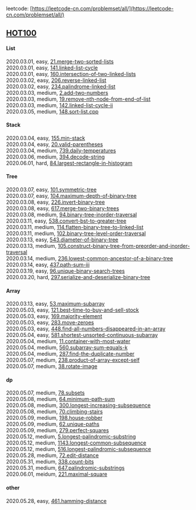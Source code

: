 leetcode: [https://leetcode-cn.com/problemset/all/](https://leetcode-cn.com/problemset/all/)

## [HOT100](https://leetcode-cn.com/problemset/hot-100/)
#### List
2020.03.01, easy, [21.merge-two-sorted-lists](https://leetcode-cn.com/problems/merge-two-sorted-lists/)  
2020.03.01, easy, [141.linked-list-cycle](https://leetcode-cn.com/problems/linked-list-cycle/)  
2020.03.01, easy, [160.intersection-of-two-linked-lists](https://leetcode-cn.com/problems/intersection-of-two-linked-lists/)  
2020.03.02, easy, [206.reverse-linked-list](https://leetcode-cn.com/problems/reverse-linked-list/)  
2020.03.02, easy, [234.palindrome-linked-list](https://leetcode-cn.com/problems/palindrome-linked-list/)  
2020.03.03, medium, [2.add-two-numbers](https://leetcode-cn.com/problems/add-two-numbers/)  
2020.03.03, medium, [19.remove-nth-node-from-end-of-list](https://leetcode-cn.com/problems/remove-nth-node-from-end-of-list/)  
2020.03.03, medium, [142.linked-list-cycle-ii](https://leetcode-cn.com/problems/linked-list-cycle-ii/)  
2020.03.05, medium, [148.sort-list.cpp](https://leetcode-cn.com/problems/sort-list)  

#### Stack
2020.03.04, easy, [155.min-stack](https://leetcode-cn.com/problems/min-stack/)  
2020.03.04, easy, [20.valid-parentheses](https://leetcode-cn.com/problems/valid-parentheses/)  
2020.03.04, medium, [739.daily-temperatures](https://leetcode-cn.com/problems/daily-temperatures/)  
2020.03.06, medium, [394.decode-string](https://leetcode-cn.com/problems/decode-string/)  
2020.06.01, hard, [84.largest-rectangle-in-histogram](https://leetcode-cn.com/problems/largest-rectangle-in-histogram/)  

#### Tree
2020.03.07, easy, [101.symmetric-tree](https://leetcode-cn.com/problems/symmetric-tree/)  
2020.03.07, easy, [104.maximum-depth-of-binary-tree](https://leetcode-cn.com/problems/maximum-depth-of-binary-tree/)  
2020.03.08, easy, [226.invert-binary-tree](https://leetcode-cn.com/problems/invert-binary-tree/)  
2020.03.08, easy, [617.merge-two-binary-trees](https://leetcode-cn.com/problems/merge-two-binary-trees/)  
2020.03.08, medium, [94.binary-tree-inorder-traversal](https://leetcode-cn.com/problems/binary-tree-inorder-traversal/)  
2020.03.11, easy, [538.convert-bst-to-greater-tree](https://leetcode-cn.com/problems/convert-bst-to-greater-tree/)  
2020.03.11, medium, [114.flatten-binary-tree-to-linked-list](https://leetcode-cn.com/problems/flatten-binary-tree-to-linked-list/)  
2020.03.11, medium, [102.binary-tree-level-order-traversal](https://leetcode-cn.com/problems/binary-tree-level-order-traversal/)  
2020.03.13, easy, [543.diameter-of-binary-tree](https://leetcode-cn.com/problems/diameter-of-binary-tree/)   
2020.03.13, medium, [105.construct-binary-tree-from-preorder-and-inorder-traversal](https://leetcode-cn.com/problems/construct-binary-tree-from-preorder-and-inorder-traversal/)  
2020.03.14, medium, [236.lowest-common-ancestor-of-a-binary-tree](https://leetcode-cn.com/problems/lowest-common-ancestor-of-a-binary-tree/)  
2020.03.14, easy, [437.path-sum-iii](https://leetcode-cn.com/problems/path-sum-iii/)   
2020.03.19, easy, [96.unique-binary-search-trees](https://leetcode-cn.com/problems/unique-binary-search-trees/)  
2020.03.20, hard, [297.serialize-and-deserialize-binary-tree](https://leetcode-cn.com/problems/serialize-and-deserialize-binary-tree/)

#### Array
2020.03.13, easy, [53.maximum-subarray](https://leetcode-cn.com/problems/maximum-subarray/)  
2020.05.03, easy, [121.best-time-to-buy-and-sell-stock](https://leetcode-cn.com/problems/best-time-to-buy-and-sell-stock/)  
2020.05.03, easy, [169.majority-element](https://leetcode-cn.com/problems/majority-element/)  
2020.05.03, easy, [283.move-zeroes](https://leetcode-cn.com/problems/move-zeroes/)  
2020.05.03, easy, [448.find-all-numbers-disappeared-in-an-array](https://leetcode-cn.com/problems/find-all-numbers-disappeared-in-an-array/)  
2020.05.04, easy, [581.shortest-unsorted-continuous-subarray](https://leetcode-cn.com/problems/shortest-unsorted-continuous-subarray/)  
2020.05.04, medium, [11.container-with-most-water](https://leetcode-cn.com/problems/container-with-most-water/)  
2020.05.04, medium, [560.subarray-sum-equals-k](https://leetcode-cn.com/problems/subarray-sum-equals-k/)  
2020.05.04, medium, [287.find-the-duplicate-number](https://leetcode-cn.com/problems/find-the-duplicate-number/)  
2020.05.07, medium, [238.product-of-array-except-self](https://leetcode-cn.com/problems/product-of-array-except-self/)  
2020.05.07, medium, [38.rotate-image](https://leetcode-cn.com/problems/rotate-image/)  

#### dp
2020.05.07, medium, [78.subsets](https://leetcode-cn.com/problems/subsets/)   
2020.05.08, medium, [64.minimum-path-sum](https://leetcode-cn.com/problems/minimum-path-sum/)   
2020.05.08, medium, [300.longest-increasing-subsequence](https://leetcode-cn.com/problems/longest-increasing-subsequence/)  
2020.05.08, medium, [70.climbing-stairs](https://leetcode-cn.com/problems/climbing-stairs)  
2020.05.09, medium, [198.house-robber](https://leetcode-cn.com/problems/house-robber/)   
2020.05.09, medium, [62.unique-paths](https://leetcode-cn.com/problems/unique-paths/)   
2020.05.09, medium, [279.perfect-squares](https://leetcode-cn.com/problems/perfect-squares/)  
2020.05.12, medium, [5.longest-palindromic-substring](https://leetcode-cn.com/problems/longest-palindromic-substring/)   
2020.05.12, medium, [1143.longest-common-subsequence](https://leetcode-cn.com/problems/longest-common-subsequence/)  
2020.05.12, medium, [516.longest-palindromic-subsequence](https://leetcode-cn.com/problems/longest-palindromic-subsequence/)  
2020.05.28, medium, [72.edit-distance](https://leetcode-cn.com/problems/edit-distance/)  
2020.05.31, medium, [338.count-bits](https://leetcode-cn.com/problems/couting-bits)  
2020.05.31, medium, [647.palindromic-substrings](https://leetcode-cn.com/problems/palindromic-substrings)  
2020.06.01, meidum, [221.maximal-square](https://leetcode-cn.com/problems/maximal-square/)  

#### other
2020.05.28, easy, [461.hamming-distance](https://leetcode-cn.com/problems/hamming-distance/)  
